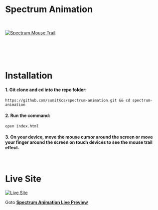 <p id="header"><p>

<br>

<p id="project-title"><p>

# Spectrum Animation

<br>

<a href="https://sumitkcs.github.io/spectrum-animation/">![Spectrum Mouse Trail](https://sumitkcs.github.io/spectrum-animation/assets/img/preview.avif)</a>

#

<br>

<br>

<p id="installation"><p>

# Installation

#### 1. Git clone and cd into the repo folder:

```console
https://github.com/sumitKcs/spectrum-animation.git && cd spectrum-animation
```

#### 2. Run the command:

```console
open index.html
```

#### 3. On your device, move the mouse cursor around the screen or move your finger around the screen on touch devices to see the mouse trail effect.

<br>

#

<p id="live-site"><p>

# Live Site

<a href="https://sumitkcs.github.io/spectrum-animation/">![Live Site](https://sumitkcs.github.io/spectrum-animation/assets/img/preview.webp)</a>

Goto **[Spectrum Animation Live Preview](https://sumitkcs.github.io/spectrum-animation/)**

<br>
